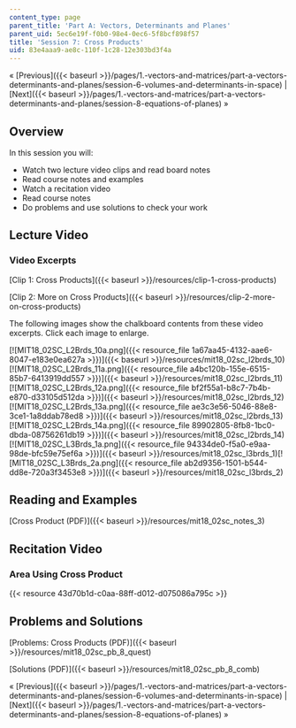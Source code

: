 ```yaml
---
content_type: page
parent_title: 'Part A: Vectors, Determinants and Planes'
parent_uid: 5ec6e19f-f0b0-98e4-0ec6-5f8bcf898f57
title: 'Session 7: Cross Products'
uid: 83e4aaa9-ae8c-110f-1c28-12e303bd3f4a
---
```


« [Previous]({{< baseurl >}}/pages/1.-vectors-and-matrices/part-a-vectors-determinants-and-planes/session-6-volumes-and-determinants-in-space) | [Next]({{< baseurl >}}/pages/1.-vectors-and-matrices/part-a-vectors-determinants-and-planes/session-8-equations-of-planes) »

Overview
--------

In this session you will:

*   Watch two lecture video clips and read board notes
*   Read course notes and examples
*   Watch a recitation video
*   Read course notes
*   Do problems and use solutions to check your work

Lecture Video
-------------

### Video Excerpts

[Clip 1: Cross Products]({{< baseurl >}}/resources/clip-1-cross-products)

[Clip 2: More on Cross Products]({{< baseurl >}}/resources/clip-2-more-on-cross-products)

The following images show the chalkboard contents from these video excerpts. Click each image to enlarge.

[![MIT18_02SC_L2Brds_10a.png]({{< resource_file 1a67aa45-4132-aae6-8047-e183e0ea627a >}})]({{< baseurl >}}/resources/mit18_02sc_l2brds_10)[![MIT18_02SC_L2Brds_11a.png]({{< resource_file a4bc120b-155e-6515-85b7-6413919dd557 >}})]({{< baseurl >}}/resources/mit18_02sc_l2brds_11)[![MIT18_02SC_L2Brds_12a.png]({{< resource_file bf2f55a1-b8c7-7b4b-e870-d33105d512da >}})]({{< baseurl >}}/resources/mit18_02sc_l2brds_12)[![MIT18_02SC_L2Brds_13a.png]({{< resource_file ae3c3e56-5046-88e8-3ce1-1a8ddab78ed8 >}})]({{< baseurl >}}/resources/mit18_02sc_l2brds_13)  
[![MIT18_02SC_L2Brds_14a.png]({{< resource_file 89902805-8fb8-1bc0-dbda-08756261db19 >}})]({{< baseurl >}}/resources/mit18_02sc_l2brds_14)[![MIT18_02SC_L3Brds_1a.png]({{< resource_file 94334de0-f5a0-e9aa-98de-bfc59e75ef6a >}})]({{< baseurl >}}/resources/mit18_02sc_l3brds_1)[![MIT18_02SC_L3Brds_2a.png]({{< resource_file ab2d9356-1501-b544-dd8e-720a3f3453e8 >}})]({{< baseurl >}}/resources/mit18_02sc_l3brds_2)

Reading and Examples
--------------------

[Cross Product (PDF)]({{< baseurl >}}/resources/mit18_02sc_notes_3)

Recitation Video
----------------

### Area Using Cross Product

{{< resource 43d70b1d-c0aa-88ff-d012-d075086a795c >}}

Problems and Solutions
----------------------

[Problems: Cross Products (PDF)]({{< baseurl >}}/resources/mit18_02sc_pb_8_quest)

[Solutions (PDF)]({{< baseurl >}}/resources/mit18_02sc_pb_8_comb)

« [Previous]({{< baseurl >}}/pages/1.-vectors-and-matrices/part-a-vectors-determinants-and-planes/session-6-volumes-and-determinants-in-space) | [Next]({{< baseurl >}}/pages/1.-vectors-and-matrices/part-a-vectors-determinants-and-planes/session-8-equations-of-planes) »